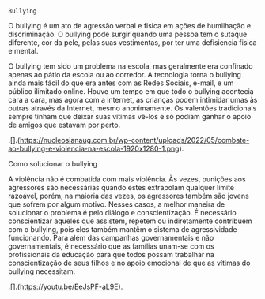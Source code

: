 
                                                                                                          Bullying
                                                                                                          
O bullying é um ato de agressão verbal e fisica em ações de humilhação e discriminação. O bullying pode surgir quando uma pessoa tem o sutaque diferente, cor da pele, pelas suas vestimentas, por ter uma defisiencia fisica e mental.

O bullying tem sido um problema na escola, mas geralmente era confinado apenas ao pátio da escola ou ao corredor. 
A tecnologia torna o bullying ainda mais fácil do que era antes com as Redes Sociais, e-mail, e um público ilimitado online.
Houve um tempo em que todo o bullying acontecia cara a cara, mas agora com a internet, as crianças podem intimidar umas às outras através da Internet, mesmo anonimamente.
Os valentões tradicionais sempre tinham que deixar suas vítimas vê-los e só podiam ganhar o apoio de amigos que estavam por perto.

.[].(https://nucleosianaug.com.br/wp-content/uploads/2022/05/combate-ao-bullying-e-violencia-na-escola-1920x1280-1.png).

Como solucionar o bullying

A violência não é combatida com mais violência. Às vezes, punições aos agressores são necessárias quando estes extrapolam qualquer limite razoável, porém, na maioria das vezes, os agressores também são jovens que sofrem por algum motivo. Nesses casos, a melhor maneira de solucionar o problema é pelo diálogo e conscientização. É necessário conscientizar aqueles que assistem, repetem ou indiretamente contribuem com o bullying, pois eles também mantêm o sistema de agressividade funcionando.
Para além das campanhas governamentais e não governamentais, é necessário que as famílias unam-se com os profissionais da educação para que todos possam trabalhar na conscientização de seus filhos e no apoio emocional de que as vítimas do bullying necessitam.

.[].(https://youtu.be/EeJsPF-aL9E).
